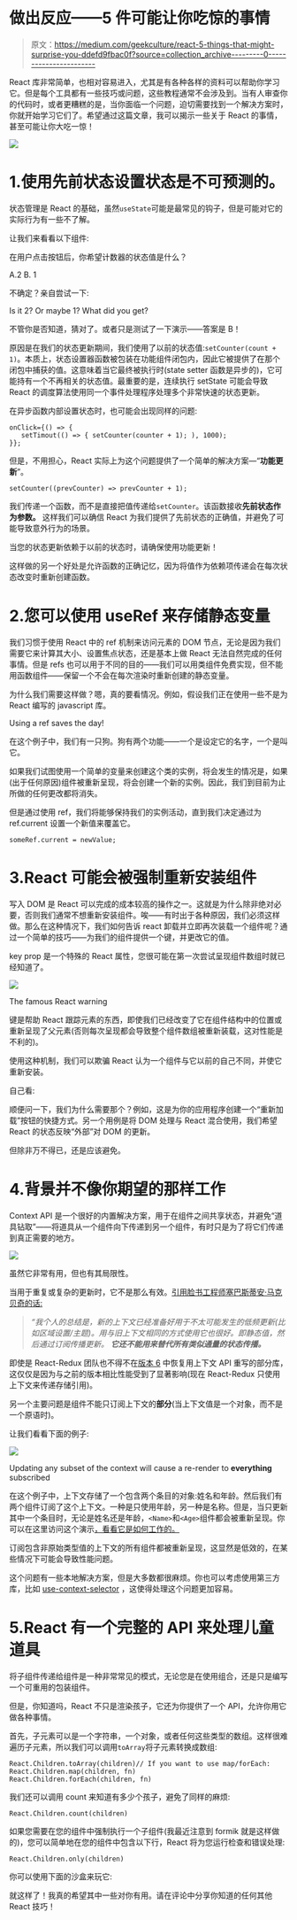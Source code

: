 # 做出反应——5 件可能让你吃惊的事情

> 原文：<https://medium.com/geekculture/react-5-things-that-might-surprise-you-ddefd9fbac0f?source=collection_archive---------0----------------------->

React 库非常简单，也相对容易进入，尤其是有各种各样的资料可以帮助你学习它。但是每个工具都有一些技巧或问题，这些教程通常不会涉及到。当有人审查你的代码时，或者更糟糕的是，当你面临一个问题，迫切需要找到一个解决方案时，你就开始学习它们了。希望通过这篇文章，我可以揭示一些关于 React 的事情，甚至可能让你大吃一惊！

![](img/04d5edc8d6d8c05bf564de56f7872599.png)

# 1.使用先前状态设置状态是不可预测的。

状态管理是 React 的基础，虽然`useState`可能是最常见的钩子，但是可能对它的实际行为有一些不了解。

让我们来看看以下组件:

在用户点击按钮后，你希望计数器的状态值是什么？

A.2
B. 1

不确定？亲自尝试一下:

Is it 2? Or maybe 1? What did you get?

不管你是否知道，猜对了。或者只是测试了一下演示——答案是 B！

原因是在我们的状态更新期间，我们使用了以前的状态值:`setCounter(count + 1)`。本质上，状态设置器函数被包装在功能组件闭包内，因此它被提供了在那个闭包中捕获的值。这意味着当它最终被执行时(state setter 函数是异步的)，它可能持有一个不再相关的状态值。最重要的是，连续执行 setState 可能会导致 React 的调度算法使用同一个事件处理程序处理多个非常快速的状态更新。

在异步函数内部设置状态时，也可能会出现同样的问题:

```
onClick={() => { 
   setTimout(() => { setCounter(counter + 1); ), 1000);
}};
```

但是，不用担心，React 实际上为这个问题提供了一个简单的解决方案—“**功能更新**”。

```
setCounter((prevCounter) => prevCounter + 1);
```

我们传递一个函数，而不是直接把值传递给`setCounter`。该函数接收**先前状态作为参数。** 这样我们可以确信 React 为我们提供了先前状态的正确值，并避免了可能导致意外行为的场景。

当您的状态更新依赖于以前的状态时，请确保使用功能更新！

这样做的另一个好处是允许函数的正确记忆，因为将值作为依赖项传递会在每次状态改变时重新创建函数。

# 2.您可以使用 useRef 来存储静态变量

我们习惯于使用 React 中的 ref 机制来访问元素的 DOM 节点，无论是因为我们需要它来计算其大小、设置焦点状态，还是基本上做 React 无法自然完成的任何事情。但是 refs 也可以用于不同的目的——我们可以用类组件免费实现，但不能用函数组件——保留一个不会在每次渲染时重新创建的静态变量。

为什么我们需要这样做？嗯，真的要看情况。例如，假设我们正在使用一些不是为 React 编写的 javascript 库。

Using a ref saves the day!

在这个例子中，我们有一只狗。狗有两个功能——一个是设定它的名字，一个是叫它。

如果我们试图使用一个简单的变量来创建这个类的实例，将会发生的情况是，如果(出于任何原因)组件被重新呈现，将会创建一个新的实例。因此，我们到目前为止所做的任何更改都将消失。

但是通过使用 ref，我们将能够保持我们的实例活动，直到我们决定通过为 ref.current 设置一个新值来覆盖它。

```
someRef.current = newValue;
```

# 3.React 可能会被强制重新安装组件

写入 DOM 是 React 可以完成的成本较高的操作之一。这就是为什么除非绝对必要，否则我们通常不想重新安装组件。唉——有时出于各种原因，我们必须这样做。那么在这种情况下，我们如何告诉 react 卸载并立即再次装载一个组件呢？通过一个简单的技巧——为我们的组件提供一个键，并更改它的值。

key prop 是一个特殊的 React 属性，您很可能在第一次尝试呈现组件数组时就已经知道了。

![](img/0dcba7de28f9cc11ea787dfc3cb2c257.png)

The famous React warning

键是帮助 React 跟踪元素的东西，即使我们已经改变了它在组件结构中的位置或重新呈现了父元素(否则每次呈现都会导致整个组件数组被重新装载，这对性能是不利的)。

使用这种机制，我们可以欺骗 React 认为一个组件与它以前的自己不同，并使它重新安装。

自己看:

顺便问一下，我们为什么需要那个？例如，这是为你的应用程序创建一个“重新加载”按钮的快捷方式。另一个用例是将 DOM 处理与 React 混合使用，我们希望 React 的状态反映“外部”对 DOM 的更新。

但除非万不得已，还是应该避免。

# 4.背景并不像你期望的那样工作

Context API 是一个很好的内置解决方案，用于在组件之间共享状态，并避免“道具钻取”——将道具从一个组件向下传递到另一个组件，有时只是为了将它们传递到真正需要的地方。

![](img/b61544f7fa0a7eb50e6bf9a18af25229.png)

虽然它非常有用，但也有其局限性。

当用于重复或复杂的更新时，它不是那么有效。[引用脸书工程师塞巴斯蒂安·马克贝奇的话:](https://github.com/facebook/react/issues/14110#issuecomment-448074060)

> *“我个人的总结是，新的上下文已经准备好用于不太可能发生的低频更新(比如区域设置/主题)。用与旧上下文相同的方式使用它也很好。即静态值，然后通过订阅传播更新。* ***它还不能用来替代所有类似通量的状态传播。***

即使是 React-Redux 团队也不得不在[版本 6](https://blog.isquaredsoftware.com/2018/11/react-redux-history-implementation/#v7-0) 中恢复用上下文 API 重写的部分库，这仅仅是因为与之前的版本相比性能受到了显著影响(现在 React-Redux 只使用上下文来传递存储引用)。

另一个主要问题是组件不能只订阅上下文的**部分**(当上下文值是一个对象，而不是一个原语时)。

让我们看看下面的例子:

![](img/96b59904dc0bed60a837c572734463d4.png)

Updating any subset of the context will cause a re-render to **everything** subscribed

在这个例子中，上下文存储了一个包含两个条目的对象:姓名和年龄。然后我们有两个组件订阅了这个上下文。一种是只使用年龄，另一种是名称。但是，当只更新其中一个条目时，无论是姓名还是年龄，`<Name>`和`<Age>`组件都会被重新呈现。你可以在这里访问这个演示[，看看它是如何工作的。](https://codesandbox.io/s/context-limitations-4jhqs?file=/src/App.js)

订阅包含非原始类型值的上下文的所有组件都被重新呈现，这显然是低效的，在某些情况下可能会导致性能问题。

这个问题有一些本地解决方案，但是大多数都很麻烦。你也可以考虑使用第三方库，比如 [use-context-selector](https://github.com/dai-shi/use-context-selector) ，这使得处理这个问题更加容易。

# 5.React 有一个完整的 API 来处理儿童道具

将子组件传递给组件是一种非常常见的模式，无论您是在使用组合，还是只是编写一个可重用的包装组件。

但是，你知道吗，React 不只是渲染孩子，它还为你提供了一个 API，允许你用它做各种事情。

首先，子元素可以是一个字符串，一个对象，或者任何这些类型的数组。这样很难遍历子元素，所以我们可以调用`toArray`将子元素转换成数组:

```
React.Children.toArray(children)// If you want to use map/forEach:
React.Children.map(children, fn)
React.Children.forEach(children, fn)
```

我们还可以调用 count 来知道有多少个孩子，避免了同样的麻烦:

```
React.Children.count(children)
```

如果您需要在您的组件中强制执行一个子组件(我最近注意到 formik 就是这样做的)，您可以简单地在您的组件中包含以下行，React 将为您运行检查和错误处理:

```
React.Children.only(children)
```

你可以使用下面的沙盒来玩它:

就这样了！我真的希望其中一些对你有用。请在评论中分享你知道的任何其他 React 技巧！